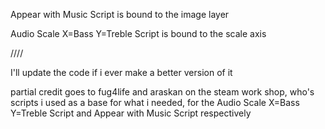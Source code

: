 Appear with Music Script is bound to the image layer

Audio Scale X=Bass Y=Treble Script is bound to the scale axis

////

I'll update the code if i ever make a better version of it




partial credit goes to fug4life and araskan on the steam work shop, who's scripts i used as a base for what i needed, for the Audio Scale X=Bass Y=Treble Script and Appear with Music Script respectively
